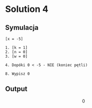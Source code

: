# Solution 4

## Symulacja

```
[x = -5]

1. [k = 1]
2. [n = 0]
3. [w = 0]

4. Dopóki 0 < -5 - NIE (koniec pętli)

8. Wypisz 0
```

## Output

$$0$$ 